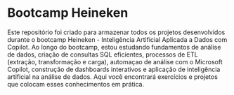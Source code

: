 # Bootcamp Heineken
Este repositório foi criado para armazenar todos os projetos desenvolvidos durante o bootcamp Heineken - Inteligência Artificial Aplicada a Dados com Copilot. Ao longo do bootcamp, estou estudando fundamentos de análise de dados, criação de consultas SQL eficientes, processos de ETL (extração, transformação e carga), automaçao de análise com o Microsoft Copilot, construção de dashboards interativos e aplicação de inteligência artificial na análise de dados. Aqui você encontrará exercícios e projetos que colocam esses conhecimentos em prática.

